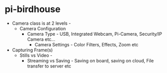 # pi-birdhouse



 - Camera class is at 2 levels - 
   - Camera Configuration
     - Camera Type - USB, Integrated Webcam, Pi-Camera, Security/IP Camera etc...
       - Camera Settings - Color Filters, Effects, Zoom etc
  - Capturing Frame(s)
    - Stills vs Video - 
      - Streaming vs Saving - Saving on board, saving on cloud, File transfer to server etc
